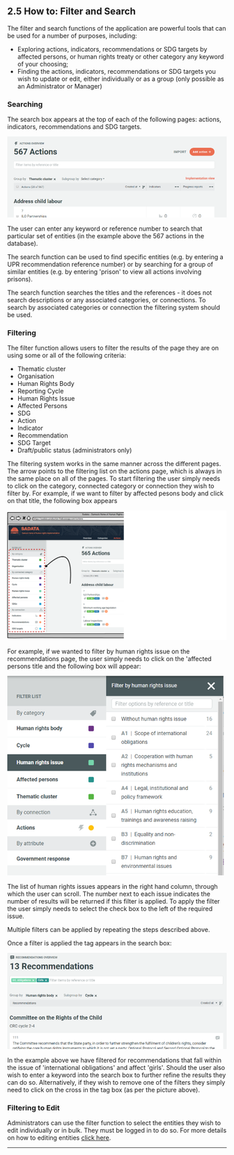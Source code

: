 ## 2.5 How to: Filter and Search

The filter and search functions of the application are powerful tools that can be used for a number of purposes, including:

* Exploring actions, indicators, recommendations or SDG targets by affected persons, or human rights treaty or other category any keyword of your choosing;
* Finding the actions, indicators, recommendations or SDG targets you wish to update or edit, either individually or as a group \(only possible as an Administrator or Manager\)

### Searching

The search box appears at the top of each of the following pages: actions, indicators, recommendations and SDG targets.

![](../assets/Search_box.png)

The user can enter any keyword or reference number to search that particular set of entities \(in the example above the 567 actions in the database\).

The search function can be used to find specific entities \(e.g. by entering a UPR recommendation reference number\) or by searching for a group of similar entities \(e.g. by entering 'prison' to view all actions involving prisons\).

The search function searches the titles and the references - it does not search descriptions or any associated categories, or connections. To search by associated categories or connection the filtering system should be used.

### Filtering

The filter function allows users to filter the results of the page they are on using some or all of the following criteria:

* Thematic cluster
* Organisation
* Human Rights Body
* Reporting Cycle
* Human Rights Issue
* Affected Persons
* SDG
* Action
* Indicator
* Recommendation
* SDG Target
* Draft/public status \(administrators only\)

The filtering system works in the same manner across the different pages. The arrow points to the filtering list on the actions page, which is always in the same place on all of the pages. To start filtering the user simply needs to click on the category, connected category or connection they wish to filter by. For example, if we want to filter by affected pesons body and click on that title, the following box appears

![](../assets/Filter_list_3.png)

For example, if we wanted to filter by human rights issue on the recommendations page, the user simply needs to click on the 'affected persons title and the following box will appear:

![](../assets/Filter_recs.png)

The list of human rights issues appears in the right hand column, through which the user can scroll. The number next to each issue indicates the number of results will be returned if this filter is applied. To apply the filter the user simply needs to select the check box to the left of the required issue.

Multiple filters can be applied by repeating the steps described above.

Once a filter is applied the tag appears in the search box:

![](../assets/Filter_search_box.png)

In the example above we have filtered for recommendations that fall within the issue of 'international obligations' and affect 'girls'. Should the user also wish to enter a keyword into the search box to further refine the results they can do so. Alternatively, if they wish to remove one of the filters they simply need to click on the cross in the tag box \(as per the picture above\).

### Filtering to Edit

Administrators can use the filter function to select the entities they wish to edit individually or in bulk. They must be logged in to do so. For more details on how to editing entities [click here](../howto/edit-and-create-entries.md).

---
